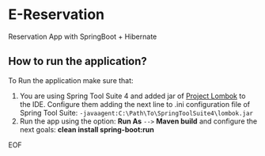 # E-Reservation
Reservation App with SpringBoot + Hibernate

## How to run the application?

To Run the application make sure that:
1. You are using Spring Tool Suite 4 and added jar of [Project Lombok](https://projectlombok.org/download) to the IDE. Configure them adding the next line to .ini configuration file of Spring Tool Suite:
	``` -javaagent:C:\Path\To\SpringToolSuite4\lombok.jar ```
2. Run the app using the option: **Run As** `-->` **Maven build** and configure the next goals: **clean install spring-boot:run**

EOF
